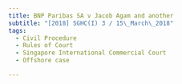 ```yaml
---
title: BNP Paribas SA v Jacob Agam and another 
subtitle: "[2018] SGHC(I) 3 / 15\_March\_2018"
tags:
  - Civil Procedure
  - Rules of Court
  - Singapore International Commercial Court
  - Offshore case

---
```


